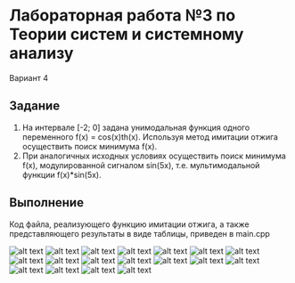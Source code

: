 # Лабораторная работа №3 по Теории систем и системному анализу
Вариант 4
## Задание
1. На интервале [-2; 0] задана унимодальная функция одного переменного f(x) = cos(x)th(x).
   Используя метод имитации отжига осуществить поиск минимума f(x).
2. При аналогичных исходных условиях осуществить поиск минимума f(x), модулированной сигналом
   sin(5x), т.е. мультимодальной функции f(x)*sin(5x).
   
## Выполнение
Код файла, реализующего функцию имитации отжига, а также представляющего результаты в виде таблицы, приведен в main.cpp

![alt text](screenshots/lab_03_01.png "Таблица для функции 1")
![alt text](screenshots/lab_03_02.png "Таблица для функции 1")
![alt text](screenshots/lab_03_03.png "Таблица для функции 1")
![alt text](screenshots/lab_03_04.png "Таблица для функции 1")
![alt text](screenshots/lab_03_05.png "Таблица для функции 1")
![alt text](screenshots/lab_03_06.png "Таблица для функции 1")
![alt text](screenshots/lab_03_07.png "Таблица для функции 1")
![alt text](screenshots/lab_03_08.png "Таблица для функции 1")
![alt text](screenshots/lab_03_09.png "Таблица для функции 1")
![alt text](screenshots/lab_03_10.png "Таблица для функции 2")
![alt text](screenshots/lab_03_11.png "Таблица для функции 2")
![alt text](screenshots/lab_03_12.png "Таблица для функции 2")
![alt text](screenshots/lab_03_13.png "Таблица для функции 2")
![alt text](screenshots/lab_03_14.png "Таблица для функции 2")
![alt text](screenshots/lab_03_15.png "Таблица для функции 2")
![alt text](screenshots/lab_03_16.png "Таблица для функции 2")
![alt text](screenshots/lab_03_17.png "Таблица для функции 2")
![alt text](screenshots/lab_03_18.png "Таблица для функции 2")
